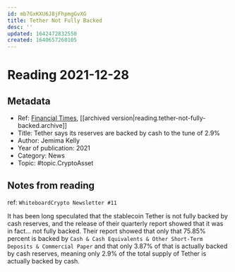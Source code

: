 ```yaml
---
id: mb7GxKXU6J8jFhpmgGvXG
title: Tether Not Fully Backed
desc: ''
updated: 1642472832550
created: 1640657260105
---
```

# Reading 2021-12-28

## Metadata

- Ref: [Financial Times](https://www.ft.com/content/529eb4e6-796a-4e81-8064-5967bbe3b4d9), [[archived version|reading.tether-not-fully-backed.archive]]
- Title: Tether says its reserves are backed by cash to the tune of 2.9%
- Author: Jemima Kelly
- Year of publication: 2021
- Category: News
- Topic: #topic.CryptoAsset

## Notes from reading

ref: `WhiteboardCrypto Newsletter #11`

It has been long speculated that the stablecoin Tether is not fully backed by cash reserves, and the release of their quarterly report showed that it was in fact... not fully backed. Their report showed that only that 75.85% percent is backed by `Cash & Cash Equivalents & Other Short-Term Deposits & Commercial Paper` and that only 3.87% of that is actually backed by cash reserves, meaning only 2.9% of the total supply of Tether is actually backed by cash.
